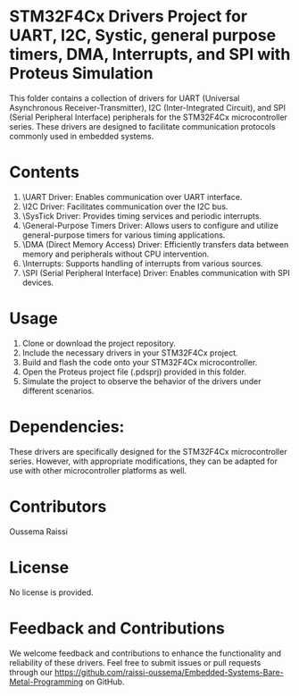 # STM32F4Cx Drivers Project for UART, I2C, Systic, general purpose timers, DMA, Interrupts, and SPI with Proteus Simulation
This folder contains a collection of drivers for UART (Universal Asynchronous Receiver-Transmitter), I2C (Inter-Integrated Circuit), and SPI (Serial Peripheral Interface) peripherals for the STM32F4Cx microcontroller series. These drivers are designed to facilitate communication protocols commonly used in embedded systems.

# Contents
1. \UART Driver: Enables communication over UART interface.
2. \I2C Driver: Facilitates communication over the I2C bus.
3. \SysTick Driver: Provides timing services and periodic interrupts.
4. \General-Purpose Timers Driver: Allows users to configure and utilize general-purpose timers for various timing applications.
5. \DMA (Direct Memory Access) Driver: Efficiently transfers data between memory and peripherals without CPU intervention.
6. \Interrupts: Supports handling of interrupts from various sources.
7. \SPI (Serial Peripheral Interface) Driver: Enables communication with SPI devices.

# Usage
1. Clone or download the project repository.
2. Include the necessary drivers in your STM32F4Cx project.
3. Build and flash the code onto your STM32F4Cx microcontroller.
4. Open the Proteus project file (.pdsprj) provided in this folder.
5. Simulate the project to observe the behavior of the drivers under different scenarios.

# Dependencies:

These drivers are specifically designed for the STM32F4Cx microcontroller series. However, with appropriate modifications, they can be adapted for use with other microcontroller platforms as well.

# Contributors
Oussema Raissi
# License
No license is provided.

# Feedback and Contributions
We welcome feedback and contributions to enhance the functionality and reliability of these drivers. Feel free to submit issues or pull requests through our https://github.com/raissi-oussema/Embedded-Systems-Bare-Metal-Programming on GitHub.
